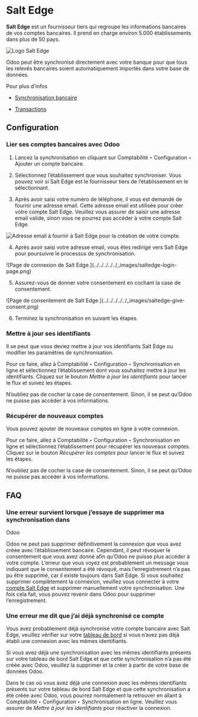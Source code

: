 # Salt Edge

**Salt Edge** est un fournisseur tiers qui regroupe les informations bancaires
de vos comptes bancaires. Il prend en charge environ 5.000 établissements dans
plus de 50 pays.

![Logo Salt Edge](../../../../../_images/saltedge-logo.png)

Odoo peut être synchronisé directement avec votre banque pour que tous les
relevés bancaires soient automatiquement importés dans votre base de données.

Pour plus d'infos

  * [Synchronisation bancaire](../bank_synchronization.html)

  * [Transactions](../transactions.html)

## Configuration

### Lier ses comptes bancaires avec Odoo

  1. Lancez la synchronisation en cliquant sur Comptabilité ‣ Configuration ‣ Ajouter un compte bancaire.

  2. Sélectionnez l’établissement que vous souhaitez synchroniser. Vous pouvez voir si Salt Edge est le fournisseur tiers de l’établissement en le sélectionnant.

  3. Après avoir saisi votre numéro de téléphone, il vous est demandé de fournir une adresse email. Cette adresse email est utilisée pour créer votre compte Salt Edge. Veuillez vous assurer de saisir une adresse email valide, sinon vous ne pourrez pas accéder à votre compte Salt Edge.

![Adresse email à fournir à Salt Edge pour la création de votre
compte.](../../../../../_images/saltedge-contact-email.png)

  4. Après avoir saisi votre adresse email, vous êtes redirigé vers Salt Edge pour poursuivre le processus de synchronisation.

![Page de connexion de Salt Edge.](../../../../../_images/saltedge-login-
page.png)

  5. Assurez-vous de donner votre consentement en cochant la case de consentement.

![Page de consentement de Salt Edge.](../../../../../_images/saltedge-give-
consent.png)

  6. Terminez la synchronisation en suivant les étapes.

### Mettre à jour ses identifiants

Il se peut que vous deviez mettre à jour vos identifiants Salt Edge ou
modifier les paramètres de synchronisation.

Pour ce faire, allez à Comptabilité ‣ Configuration ‣ Synchronisation en ligne
et sélectionnez l’établissement dont vous souhaitez mettre à jour les
identifiants. Cliquez sur le bouton _Mettre à jour les identifiants_ pour
lancer le flux et suivez les étapes.

N’oubliez pas de cocher la case de consentement. Sinon, il se peut qu’Odoo ne
puisse pas accéder à vos informations.

### Récupérer de nouveaux comptes

Vous pouvez ajouter de nouveaux comptes en ligne à votre connexion.

Pour ce faire, allez à Comptabilité ‣ Configuration ‣ Synchronisation en ligne
et sélectionnez l’établissement pour récupérer les nouveaux comptes. Cliquez
sur le bouton _Récupérer les comptes_ pour lancer le flux et suivez les
étapes.

N’oubliez pas de cocher la case de consentement. Sinon, il se peut qu’Odoo ne
puisse pas accéder à vos informations.

## FAQ

### Une erreur survient lorsque j’essaye de supprimer ma synchronisation dans
Odoo

Odoo ne peut pas supprimer définitivement la connexion que vous avez créée
avec l’établissement bancaire. Cependant, il peut révoquer le consentement que
vous avez donné afin qu’Odoo ne puisse plus accéder à votre compte. L’erreur
que vous voyez est probablement un message vous indiquant que le consentement
a été révoqué, mais l’enregistrement n’a pas pu être supprimé, car il existe
toujours dans Salt Edge. Si vous souhaitez supprimer complètement la
connexion, veuillez vous connecter à votre [compte Salt
Edge](https://www.saltedge.com/dashboard) et supprimer manuellement votre
synchronisation. Une fois cela fait, vous pouvez revenir dans Odoo pour
supprimer l’enregistrement.

### Une erreur me dit que j’ai déjà synchronisé ce compte

Vous avez probablement déjà synchronisé votre compte bancaire avec Salt Edge,
veuillez vérifier sur votre [tableau de
bord](https://www.saltedge.com/dashboard) si vous n’avez pas déjà établi une
connexion avec les mêmes identifiants.

Si vous avez déjà une synchronisation avec les mêmes identifiants présents sur
votre tableau de bord Salt Edge et que cette synchronisation n’a pas été créée
avec Odoo, veuillez la supprimer et la créer à partir de votre base de données
Odoo.

Dans le cas où vous avez déjà une connexion avec les mêmes identifiants
présents sur votre tableau de bord Salt Edge et que cette synchronisation a
été créée avec Odoo, vous pourrez normalement la retrouver en allant à
Comptabilité ‣ Configuration ‣ Synchronisation en ligne. Veuillez vous assurer
de _Mettre à jour les identifiants_ pour réactiver la connexion.


